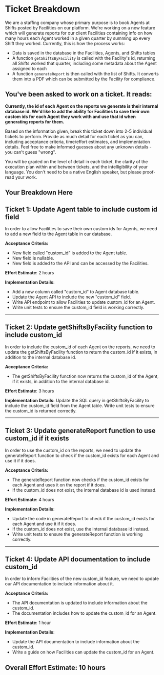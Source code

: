 # Ticket Breakdown
We are a staffing company whose primary purpose is to book Agents at Shifts posted by Facilities on our platform. We're working on a new feature which will generate reports for our client Facilities containing info on how many hours each Agent worked in a given quarter by summing up every Shift they worked. Currently, this is how the process works:

- Data is saved in the database in the Facilities, Agents, and Shifts tables
- A function `getShiftsByFacility` is called with the Facility's id, returning all Shifts worked that quarter, including some metadata about the Agent assigned to each
- A function `generateReport` is then called with the list of Shifts. It converts them into a PDF which can be submitted by the Facility for compliance.

## You've been asked to work on a ticket. It reads:

**Currently, the id of each Agent on the reports we generate is their internal database id. We'd like to add the ability for Facilities to save their own custom ids for each Agent they work with and use that id when generating reports for them.**


Based on the information given, break this ticket down into 2-5 individual tickets to perform. Provide as much detail for each ticket as you can, including acceptance criteria, time/effort estimates, and implementation details. Feel free to make informed guesses about any unknown details - you can't guess "wrong".


You will be graded on the level of detail in each ticket, the clarity of the execution plan within and between tickets, and the intelligibility of your language. You don't need to be a native English speaker, but please proof-read your work.

## Your Breakdown Here

## Ticket 1: Update Agent table to include custom id field
In order to allow Facilities to save their own custom ids for Agents, we need to add a new field to the Agent table in our database.

**Acceptance Criteria:**
- New field called "custom_id" is added to the Agent table.
- New field is nullable.
- New field is added to the API and can be accessed by the Facilities.

**Effort Estimate:** 2 hours

**Implementation Details:**
- Add a new column called "custom_id" to Agent database table.
- Update the Agent API to include the new "custom_id" field.
- Write API endpoint to allow Facilities to update custom_id for an Agent.
- Write unit tests to ensure the custom_id field is working correctly.

---

## Ticket 2: Update getShiftsByFacility function to include custom_id
In order to include the custom_id of each Agent on the reports, we need to update the getShiftsByFacility function to return the custom_id if it exists, in addition to the internal database id.

**Acceptance Criteria:**
- The getShiftsByFacility function now returns the custom_id of the Agent, if it exists, in addition to the internal database id.

**Effort Estimate:** 3 hours

**Implementation Details:**
Update the SQL query in getShiftsByFacility to include the custom_id field from the Agent table.
Write unit tests to ensure the custom_id is returned correctly.

---

## Ticket 3: Update generateReport function to use custom_id if it exists
In order to use the custom_id on the reports, we need to update the generateReport function to check if the custom_id exists for each Agent and use it if it does.

**Acceptance Criteria:**
- The generateReport function now checks if the custom_id exists for each Agent and uses it on the report if it does.
- If the custom_id does not exist, the internal database id is used instead.

**Effort Estimate:** 4 hours

**Implementation Details:**
- Update the code in generateReport to check if the custom_id exists for each Agent and use it if it does.
- If the custom_id does not exist, use the internal database id instead.
- Write unit tests to ensure the generateReport function is working correctly.

---

## Ticket 4: Update API documentation to include custom_id
In order to inform Facilities of the new custom_id feature, we need to update our API documentation to include information about it.

**Acceptance Criteria:**
- The API documentation is updated to include information about the custom_id.
- The documentation includes how to update the custom_id for an Agent.

**Effort Estimate:** 1 hour

**Implementation Details:**
- Update the API documentation to include information about the custom_id.
- Write a guide on how Facilities can update the custom_id for an Agent.


## Overall Effort Estimate: 10 hours

